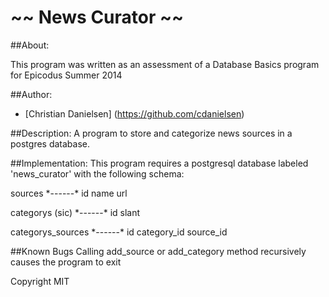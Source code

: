 ~~ News Curator ~~
=====================================

##About:

This program was written as an assessment of a Database Basics program for Epicodus Summer 2014

##Author:

* [Christian Danielsen] (https://github.com/cdanielsen)

##Description:
A program to store and categorize news sources in a postgres database.

##Implementation:
This program requires a postgresql database labeled 'news_curator' with the following schema:

sources
\*------\*
id
name
url

categorys (sic)
\*------\*
id
slant

categorys_sources
\*------\*
id
category_id
source_id

##Known Bugs
Calling add_source or add_category method recursively causes the program to exit


Copyright MIT
